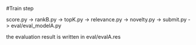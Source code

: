 #Train step

score.py -> rankB.py -> topK.py -> relevance.py -> novelty.py -> submit.py -> eval/eval_modelA.py

the evaluation result is written in eval/evalA.res 
